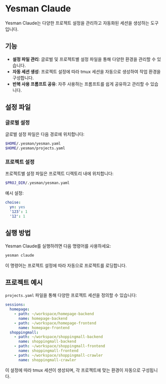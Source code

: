 # Yesman Claude

Yesman Claude는 다양한 프로젝트 설정을 관리하고 자동화된 세션을 생성하는 도구입니다.

## 기능

- **설정 파일 관리**: 글로벌 및 프로젝트별 설정 파일을 통해 다양한 환경을 관리할 수 있습니다.
- **자동 세션 생성**: 프로젝트 설정에 따라 tmux 세션을 자동으로 생성하여 작업 환경을 구성합니다.
- **반복 사용 프롬프트 공유**: 자주 사용하는 프롬프트를 쉽게 공유하고 관리할 수 있습니다.

## 설정 파일

### 글로벌 설정

글로벌 설정 파일은 다음 경로에 위치합니다:

```bash
$HOME/.yesman/yesman.yaml
$HOME/.yesman/projects.yaml
```

### 프로젝트 설정

프로젝트별 설정 파일은 프로젝트 디렉토리 내에 위치합니다:

```bash
$PROJ_DIR/.yesman/yesman.yaml
```

예시 설정:

```yaml
choise:
  yn: yes
  '123': 1
  '12': 1
```

## 실행 방법

Yesman Claude를 실행하려면 다음 명령어를 사용하세요:

```bash
yesman claude
```

이 명령어는 프로젝트 설정에 따라 자동으로 프로젝트를 로딩합니다.

## 프로젝트 예시

`projects.yaml` 파일을 통해 다양한 프로젝트 세션을 정의할 수 있습니다:

```yaml
sessions:
  homepage:
    - path: ~/workspace/homepage-backend
      name: homepage-backend
    - path: ~/workspace/homepage-frontend
      name: homepage-frontend
  shoppingmall:
    - path: ~/workspace/shoppingmall-backend
      name: shoppingmall-backend
    - path: ~/workspace/shoppingmall-frontend
      name: shoppingmall-frontend
    - path: ~/workspace/shoppingmall-crawler
      name: shoppingmall-crawler
```

이 설정에 따라 tmux 세션이 생성되며, 각 프로젝트에 맞는 환경이 자동으로 구성됩니다.
